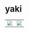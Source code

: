 # yaki

<table>
  <body>
    <tr style="background-color: white">
      <td width="50%" align="center">
        <a href="https://github.com/anuraghazra/github-readme-stats">
          <img align="center" src="https://github-readme-stats.vercel.app/api?username=yakiee&show_icons=true&theme=radical" />
        </a>
      </td>
      <td>
        <a href="https://github.com/anuraghazra/convoychat">
          <img align="center" src="https://github-readme-stats.vercel.app/api/top-langs/?username=yakiee&repo=github-readme-stats&layout=compact&theme=radical&hide_border=true" />
        </a>
      </td>
    </tr>
  </body>
</table>


